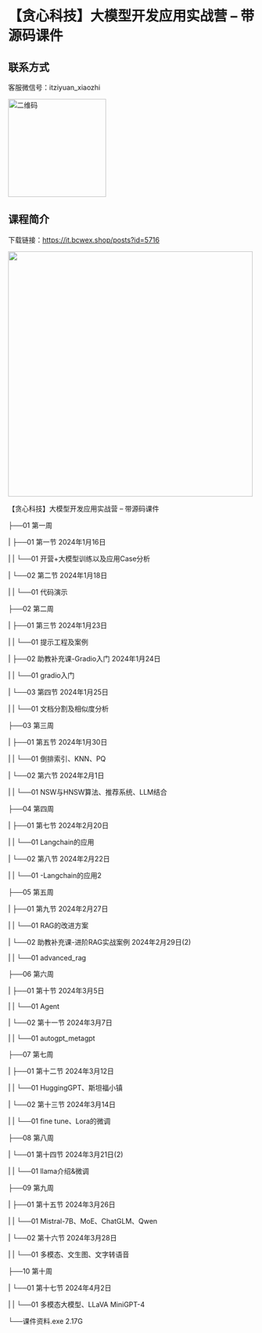 # 【贪心科技】大模型开发应用实战营 &#8211; 带源码课件

## 联系方式

客服微信号：itziyuan_xiaozhi

<img src="https://ziyuanyun.oss-cn-guangzhou.aliyuncs.com/common/20240614073449/666b82192834a.jpg" width="200" height="200" alt="二维码">

## 课程简介

下载链接：https://it.bcwex.shop/posts?id=5716

<img src="https://ziyuanyun.oss-cn-guangzhou.aliyuncs.com/yun/20241201164409/674c21d927eec.jpg" width="500" alt="">

  

 【贪心科技】大模型开发应用实战营 &#8211; 带源码课件

 ├──01 第一周

 | ├──01 第一节 2024年1月16日

 | | └──01 开营+大模型训练以及应用Case分析

 | └──02 第二节 2024年1月18日

 | | └──01 代码演示

 ├──02 第二周

 | ├──01 第三节 2024年1月23日

 | | └──01 提示工程及案例

 | ├──02 助教补充课-Gradio入门 2024年1月24日

 | | └──01 gradio入门

 | └──03 第四节 2024年1月25日

 | | └──01 文档分割及相似度分析

 ├──03 第三周

 | ├──01 第五节 2024年1月30日

 | | └──01 倒排索引、KNN、PQ

 | └──02 第六节 2024年2月1日

 | | └──01 NSW与HNSW算法、推荐系统、LLM结合

 ├──04 第四周

 | ├──01 第七节 2024年2月20日

 | | └──01 Langchain的应用

 | └──02 第八节 2024年2月22日

 | | └──01 -Langchain的应用2

 ├──05 第五周

 | ├──01 第九节 2024年2月27日

 | | └──01 RAG的改进方案

 | └──02 助教补充课-进阶RAG实战案例 2024年2月29日(2)

 | | └──01 advanced_rag

 ├──06 第六周

 | ├──01 第十节 2024年3月5日

 | | └──01 Agent

 | └──02 第十一节 2024年3月7日

 | | └──01 autogpt_metagpt

 ├──07 第七周

 | ├──01 第十二节 2024年3月12日

 | | └──01 HuggingGPT、斯坦福小镇

 | └──02 第十三节 2024年3月14日

 | | └──01 fine tune、Lora的微调

 ├──08 第八周

 | └──01 第十四节 2024年3月21日(2)

 | | └──01 llama介绍&amp;微调

 ├──09 第九周

 | ├──01 第十五节 2024年3月26日

 | | └──01 Mistral-7B、MoE、ChatGLM、Qwen

 | └──02 第十六节 2024年3月28日

 | | └──01 多模态、文生图、文字转语音

 ├──10 第十周

 | └──01 第十七节 2024年4月2日

 | | └──01 多模态大模型、LLaVA MiniGPT-4

 └──课件资料.exe 2.17G

  